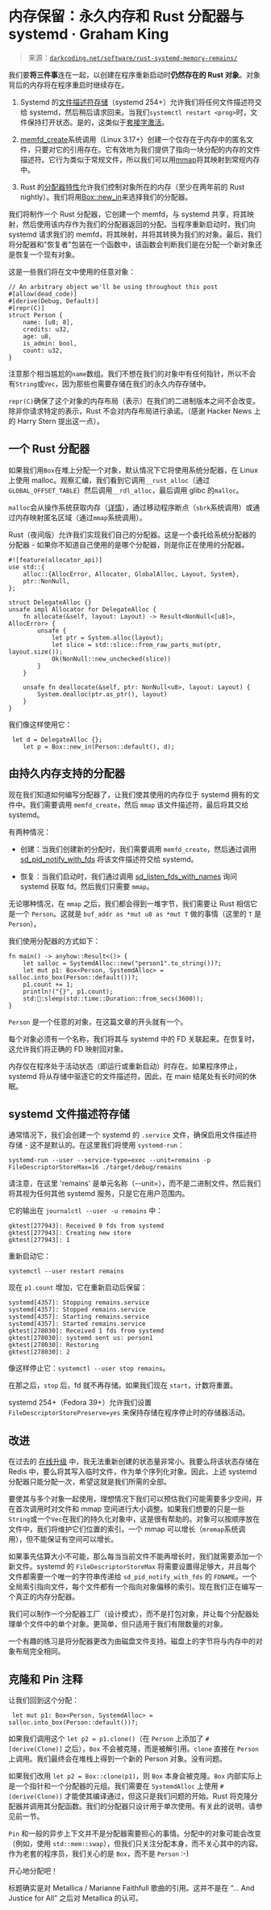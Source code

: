 <!--yml

类别：未分类

日期：2024 年 05 月 27 日 14:39:00

-->

# 内存保留：永久内存和 Rust 分配器与 systemd · Graham King

> 来源：[`darkcoding.net/software/rust-systemd-memory-remains/`](https://darkcoding.net/software/rust-systemd-memory-remains/)

我们要**将三件事**连在一起，以创建在程序重新启动时**仍然存在的 Rust 对象**。对象背后的内存将在程序重启时继续存在。

1.  Systemd 的[文件描述符存储](https://systemd.io/FILE_DESCRIPTOR_STORE/)（systemd 254+）允许我们将任何文件描述符交给 systemd，然后稍后请求回来。当我们`systemctl restart <prog>`时，文件保持打开状态。是的，这类似于[套接字激活](https://darkcoding.net/software/systemd-socket-activation-in-go/)。

1.  [memfd_create](https://www.man7.org/linux/man-pages/man2/memfd_create.2.html)系统调用（Linux 3.17+）创建一个仅存在于内存中的匿名文件，只要对它的引用存在。它有效地为我们提供了指向一块分配的内存的文件描述符。它行为类似于常规文件，所以我们可以用[mmap](https://www.man7.org/linux/man-pages/man2/mmap.2.html)将其映射到常规内存中。

1.  Rust 的[分配器特性](https://doc.rust-lang.org/std/alloc/trait.Allocator.html)允许我们控制对象所在的内存（至少在两年前的 Rust nightly）。我们将用[Box::new_in](https://doc.rust-lang.org/std/boxed/struct.Box.html#method.new_in)来选择我们的分配器。

我们将制作一个 Rust 分配器，它创建一个 memfd，与 systemd 共享，将其映射，然后使用该内存作为我们的分配器返回的分配。当程序重新启动时，我们向 systemd 请求我们的 memfd，将其映射，并将其转换为我们的对象。最后，我们将分配器和"恢复者"包装在一个函数中，该函数会判断我们是在分配一个新对象还是恢复一个现有对象。

这是一些我们将在文中使用的任意对象：

```
// An arbitrary object we'll be using throughout this post
#[allow(dead_code)]
#[derive(Debug, Default)]
#[repr(C)]
struct Person {
    name: [u8; 8],
    credits: u32,
    age: u8,
    is_admin: bool,
    count: u32,
} 
```

注意那个相当尴尬的`name`数组。我们不想在我们的对象中有任何指针，所以不会有`String`或`Vec`，因为那些也需要存储在我们的永久内存存储中。

`repr(C)`确保了这个对象的内存布局（表示）在我们的二进制版本之间不会改变。除非你请求特定的表示，Rust 不会对内存布局进行承诺。（感谢 Hacker News 上的 Harry Stern 提出这一点）。

## 一个 Rust 分配器

如果我们用`Box`在堆上分配一个对象，默认情况下它将使用系统分配器，在 Linux 上使用 malloc。观察汇编，我们看到它调用`__rust_alloc`（通过`GLOBAL_OFFSET_TABLE`）然后调用`__rdl_alloc`，最后调用 glibc 的`malloc`。

`malloc`会从操作系统获取内存（[详情](https://darkcoding.net/software/how-memory-is-allocated/)），通过移动程序断点（`sbrk`系统调用）或通过内存映射匿名区域（通过`mmap`系统调用）。

Rust（夜间版）允许我们实现我们自己的分配器。这是一个委托给系统分配器的分配器 - 如果你不知道自己使用的是哪个分配器，则是你正在使用的分配器。

```
#![feature(allocator_api)]
use std::{
    alloc::{AllocError, Allocator, GlobalAlloc, Layout, System},
    ptr::NonNull,
};

struct DelegateAlloc {}
unsafe impl Allocator for DelegateAlloc {
    fn allocate(&self, layout: Layout) -> Result<NonNull<[u8]>, AllocError> {
        unsafe {
            let ptr = System.alloc(layout);
            let slice = std::slice::from_raw_parts_mut(ptr, layout.size());
            Ok(NonNull::new_unchecked(slice))
        }
    }

    unsafe fn deallocate(&self, ptr: NonNull<u8>, layout: Layout) {
        System.dealloc(ptr.as_ptr(), layout)
    }
} 
```

我们像这样使用它：

```
 let d = DelegateAlloc {};
    let p = Box::new_in(Person::default(), d); 
```

## 由持久内存支持的分配器

现在我们知道如何编写分配器了，让我们使其使用的内存位于 systemd 拥有的文件中。我们需要调用 `memfd_create`，然后 `mmap` 该文件描述符，最后将其交给 systemd。

有两种情况：

+   创建：当我们创建新的分配时，我们需要调用 `memfd_create`，然后通过调用 [sd_pid_notify_with_fds](https://www.freedesktop.org/software/systemd/man/latest/sd_pid_notify_with_fds.html) 将该文件描述符交给 systemd。

+   恢复：当我们启动时，我们通过调用 [sd_listen_fds_with_names](https://www.freedesktop.org/software/systemd/man/latest/sd_listen_fds_with_names.html) 询问 systemd 获取 fd。然后我们只需要 `mmap`。

无论哪种情况，在 `mmap` 之后，我们都会得到一堆字节，我们需要让 Rust 相信它是一个 `Person`。这就是 `buf_addr as *mut u8 as *mut T` 做的事情（这里的 `T` 是 `Person`）。

我们使用分配器的方式如下：

```
fn main() -> anyhow::Result<()> {
    let salloc = SystemdAlloc::new("person1".to_string())?;
    let mut p1: Box<Person, SystemdAlloc> = salloc.into_box(Person::default())?;
    p1.count += 1;
    println!("{}", p1.count);
    std:🧵:sleep(std::time::Duration::from_secs(3600));
} 
```

`Person` 是一个任意的对象，在这篇文章的开头就有一个。

每个对象必须有一个名称，我们将其与 systemd 中的 FD 关联起来。在恢复时，这允许我们将正确的 FD 映射回对象。

内存仅在程序处于活动状态（即运行或重新启动）时存在。如果程序停止，systemd 将从存储中驱逐它的文件描述符。因此，在 main 结尾处有长时间的休眠。

## systemd 文件描述符存储

通常情况下，我们会创建一个 systemd 的 `.service` 文件，确保启用文件描述符存储 - 这不是默认的。在这里我们将使用 `systemd-run`：

`systemd-run --user --service-type=exec --unit=remains -p FileDescriptorStoreMax=16 ./target/debug/remains`

请注意，在这里 'remains' 是单元名称（--unit=），而不是二进制文件。然后我们将其视为任何其他 systemd 服务，只是它在用户范围内。

它的输出在 `journalctl --user -u remains` 中：

```
gktest[277943]: Received 0 fds from systemd
gktest[277943]: Creating new store
gktest[277943]: 1 
```

重新启动它：

```
systemctl --user restart remains 
```

现在 `p1.count` 增加，它在重新启动后保留：

```
systemd[4357]: Stopping remains.service
systemd[4357]: Stopped remains.service
systemd[4357]: Starting remains.service
systemd[4357]: Started remains.service
gktest[278030]: Received 1 fds from systemd
gktest[278030]: systemd sent us: person1
gktest[278030]: Restoring
gktest[278030]: 2 
```

像这样停止它：`systemctl --user stop remains`。

在那之后，`stop` 后，fd 就不再存储。如果我们现在 `start`，计数将重置。

systemd 254+（Fedora 39+）允许我们设置 `FileDescriptorStorePreserve=yes` 来保持存储在程序停止时的存储器活动。

## 改进

在过去的 [在线升级](https://darkcoding.net/software/online-upgrades-in-go/) 中，我无法重新创建的状态量非常小。我要么将该状态存储在 Redis 中，要么将其写入临时文件，作为单个序列化对象。因此，上述 systemd 分配器只能分配一次，希望这就是我们所需的全部。

要使其与多个对象一起使用，理想情况下我们可以预估我们可能需要多少空间，并在首次调用时对文件和 mmap 空间进行大小调整。如果我们想要的只是一些`String`或一个`Vec`在我们的持久化对象中，这是很有帮助的。对象可以按顺序放在文件中，我们将维护它们位置的索引。一个 mmap 可以增长（`mremap`系统调用），但不能保证有空间可以增长。

如果事先估算大小不可能，那么每当当前文件不能再增长时，我们就需要添加一个新文件。systemd 的 `FileDescriptorStoreMax` 将需要设置得足够大，并且每个文件都需要一个唯一的字符串传递给 `sd_pid_notify_with_fds` 的 `FDNAME`。一个全局索引指向文件，每个文件都有一个指向对象偏移的索引。现在我们正在编写一个真正的内存分配器。

我们可以制作一个分配器工厂（设计模式），而不是打包对象，并让每个分配器处理单个文件中的单个对象。更简单，但只适用于我们有限数量的对象。

一个有趣的练习是将分配器更改为由磁盘文件支持。磁盘上的字节将与内存中的对象布局完全相同。

## 克隆和 Pin 注释

让我们回到这个分配：

```
 let mut p1: Box<Person, SystemdAlloc> = salloc.into_box(Person::default())?; 
```

如果我们调用这个 `let p2 = p1.clone()`（在 `Person` 上添加了 `#[derive(Clone)]` 之后），`Box` 不会被克隆，而是被解引用。`clone` 直接在 `Person` 上调用。我们最终会在堆栈上得到一个新的 Person 对象。没有问题。

如果我们改用 `let p2 = Box::clone(p1)`，则 `Box` 本身会被克隆。`Box` 内部实际上是一个指针和一个分配器的元组。我们需要在 `SystemdAlloc` 上使用 `#[derive(Clone)]` 才能使其编译通过，但这只是我们问题的开始。Rust 将克隆分配器并调用其分配函数。我们的分配器只设计用于单次使用。有关此的说明，请参见前一节。

`Pin` 和一般的异步上下文并不是分配器需要担心的事情。分配中的对象可能会改变（例如，使用 `std::mem::swap`），但我们只关注分配本身，而不关心其中的内容。作为老套的程序员，我们关心的是 `Box`，而不是 `Person` :-)

开心地分配吧！

标题确实是对 Metallica / Marianne Faithfull 歌曲的引用。这并不是在 “… And Justice for All” 之后对 Metallica 的认可。
